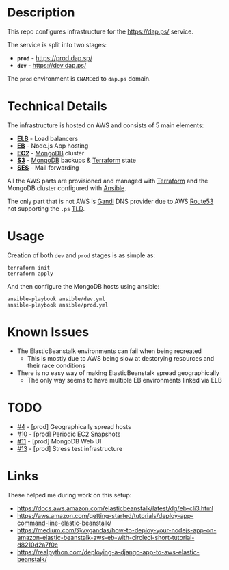 # Description

This repo configures infrastructure for the https://dap.ps/ service.

The service is split into two stages:

* __`prod`__ - https://prod.dap.sp/
* __`dev`__ - https://dev.dap.ps/

The `prod` environment is `CNAME`ed to `dap.ps` domain.

# Technical Details

The infrastructure is hosted on AWS and consists of 5 main elements:

* [__ELB__](https://aws.amazon.com/elasticloadbalancing/) - Load balancers
* [__EB__](https://aws.amazon.com/elasticbeanstalk/) - Node.js App hosting
* [__EC2__](https://aws.amazon.com/ec2/) - [MongoDB](https://www.mongodb.com/) cluster
* [__S3__](https://aws.amazon.com/s3/) - [MongoDB](https://www.mongodb.com/) backups & [Terraform](https://www.terraform.io/) state
* [__SES__](https://aws.amazon.com/ses/) - Mail forwarding

All the AWS parts are provisioned and managed with [Terraform](https://www.terraform.io/) and the MongoDB cluster configured with [Ansible](https://www.ansible.com/).

The only part that is not AWS is [Gandi](https://www.gandi.net/) DNS provider due to AWS [Route53](https://aws.amazon.com/route53/) not supporting the `.ps` [TLD](https://en.wikipedia.org/wiki/Top-level_domain).

# Usage

Creation of both `dev` and `prod` stages is as simple as:
```
terraform init
terraform apply
```
And then configure the MongoDB hosts using ansible:
```
ansible-playbook ansible/dev.yml
ansible-playbook ansible/prod.yml
```

# Known Issues

* The ElasticBeanstalk environments can fail when being recreated
  - This is mostly due to AWS being slow at destorying resources and their race conditions
* There is no easy way of making ElasticBeanstalk spread geographically
  - The only way seems to have multiple EB environments linked via ELB

# TODO

* [#4](https://github.com/dap-ps/infra-dapps/issues/4) - [prod] Geographically spread hosts
* [#10](https://github.com/dap-ps/infra-dapps/issues/10)  - [prod] Periodic EC2 Snapshots
* [#11](https://github.com/dap-ps/infra-dapps/issues/11)  - [prod] MongoDB Web UI
* [#13](https://github.com/dap-ps/infra-dapps/issues/13)  - [prod] Stress test infrastructure

# Links

These helped me during work on this setup:

* https://docs.aws.amazon.com/elasticbeanstalk/latest/dg/eb-cli3.html
* https://aws.amazon.com/getting-started/tutorials/deploy-app-command-line-elastic-beanstalk/
* https://medium.com/@vygandas/how-to-deploy-your-nodejs-app-on-amazon-elastic-beanstalk-aws-eb-with-circleci-short-tutorial-d8210d2a7f0c
* https://realpython.com/deploying-a-django-app-to-aws-elastic-beanstalk/

